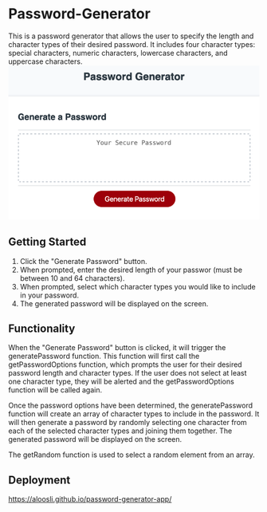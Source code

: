 # Password-Generator

This is a password generator that allows the user to specify the length and character types of their desired password. It includes four character types: special characters, numeric characters, lowercase characters, and uppercase characters.
![app_screen_shot](pwdgen.png)

## Getting Started

1. Click the "Generate Password" button.
2. When prompted, enter the desired length of your passwor (must be between 10 and 64 characters).
3. When prompted, select which character types you would like to include in your password.
4. The generated password will be displayed on the screen.

## Functionality

When the "Generate Password" button is clicked, it will trigger the generatePassword function. This function will first call the getPasswordOptions function, which prompts the user for their desired password length and character types. If the user does not select at least one character type, they will be alerted and the getPasswordOptions function will be called again.

Once the password options have been determined, the generatePassword function will create an array of character types to include in the password. It will then generate a password by randomly selecting one character from each of the selected character types and joining them together. The generated password will be displayed on the screen.

The getRandom function is used to select a random element from an array.

## Deployment



https://aloosli.github.io/password-generator-app/